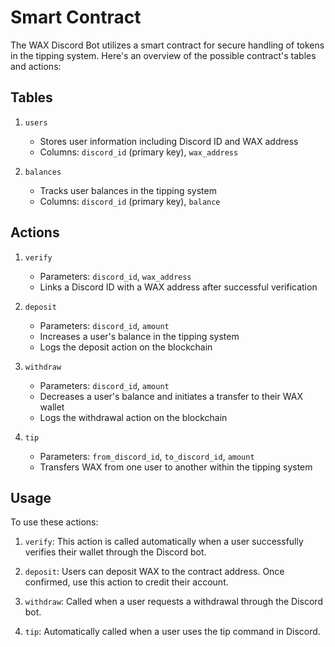 # Smart Contract

The WAX Discord Bot utilizes a smart contract for secure handling of tokens in the tipping system. Here's an overview of the possible contract's tables and actions:

## Tables

1. `users`
   - Stores user information including Discord ID and WAX address
   - Columns: `discord_id` (primary key), `wax_address`

2. `balances`
   - Tracks user balances in the tipping system
   - Columns: `discord_id` (primary key), `balance`

## Actions

1. `verify`
   - Parameters: `discord_id`, `wax_address`
   - Links a Discord ID with a WAX address after successful verification

2. `deposit`
   - Parameters: `discord_id`, `amount`
   - Increases a user's balance in the tipping system
   - Logs the deposit action on the blockchain

3. `withdraw`
   - Parameters: `discord_id`, `amount`
   - Decreases a user's balance and initiates a transfer to their WAX wallet
   - Logs the withdrawal action on the blockchain

4. `tip`
   - Parameters: `from_discord_id`, `to_discord_id`, `amount`
   - Transfers WAX from one user to another within the tipping system

## Usage

To use these actions:

1. `verify`: This action is called automatically when a user successfully verifies their wallet through the Discord bot.

2. `deposit`: Users can deposit WAX to the contract address. Once confirmed, use this action to credit their account.

3. `withdraw`: Called when a user requests a withdrawal through the Discord bot.

4. `tip`: Automatically called when a user uses the tip command in Discord.
